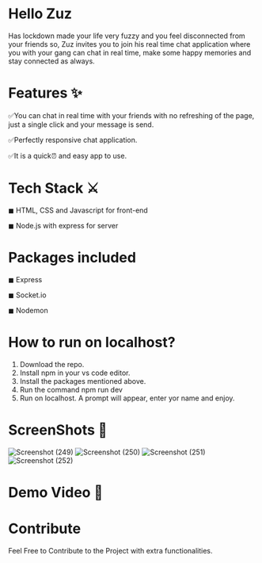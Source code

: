 # Hello Zuz
Has lockdown made your life very fuzzy and you feel disconnected from your friends so, Zuz invites you to join his real time chat application where you with your gang can chat in real time, make some happy memories and stay connected as always. 


# Features ✨

✅You can chat in real time with your friends with no refreshing of the page, just a single click and your message is send.

✅Perfectly responsive chat application.

✅It is a quick⏰ and easy app to use.

# Tech Stack ⚔
◼ HTML, CSS and Javascript for front-end

◼ Node.js with express for server

# Packages included
◼ Express

◼ Socket.io

◼ Nodemon

# How to run on localhost?
1. Download the repo.
2. Install npm in your vs code editor.
3. Install the packages mentioned above.
4. Run the command npm run dev
5. Run on localhost. A prompt will appear, enter yor name and enjoy.

# ScreenShots 📸
![Screenshot (249)](https://user-images.githubusercontent.com/71898741/124981407-299d1580-e053-11eb-995c-01dc47af02a9.png)
![Screenshot (250)](https://user-images.githubusercontent.com/71898741/124981425-30c42380-e053-11eb-8a56-755e4fb309f8.png)
![Screenshot (251)](https://user-images.githubusercontent.com/71898741/124981449-36ba0480-e053-11eb-8a16-4c22a4f05a09.png)
![Screenshot (252)](https://user-images.githubusercontent.com/71898741/124981468-3c174f00-e053-11eb-9f31-b3e082873b34.png)

# Demo Video 🎥


# Contribute
Feel Free to Contribute to the Project with extra functionalities.


